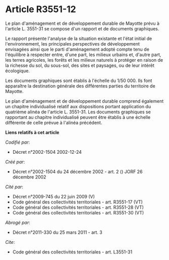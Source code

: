 # Article R3551-12

Le plan d'aménagement et de développement durable de Mayotte prévu à l'article L. 3551-31 se compose d'un rapport et de
documents graphiques.

Le rapport présente l'analyse de la situation existante et l'état initial de l'environnement, les principales perspectives de
développement envisagées ainsi que le parti d'aménagement adopté compte tenu de l'équilibre à respecter entre, d'une part,
les milieux urbains et, d'autre part, les terres agricoles, les forêts et les milieux naturels à protéger en raison de la
richesse du sol, du sous-sol, des sites et paysages, ou de leur intérêt écologique.

Les documents graphiques sont établis à l'échelle du 1/50 000. Ils font apparaître la destination générale des différentes
parties du territoire de Mayotte.

Le plan d'aménagement et de développement durable comprend également un chapitre individualisé relatif aux dispositions
portant application du quatrième alinéa de l'article L. 3551-31. Les documents graphiques se rapportant au chapitre
individualisé peuvent être établis à une échelle différente de celle prévue à l'alinéa précédent.

**Liens relatifs à cet article**

_Codifié par_:

  - Décret n°2002-1504 2002-12-24

_Créé par_:

  - Décret n°2002-1504 du 24 décembre 2002 - art. 2 () JORF 26 décembre 2002

_Cité par_:

  - Décret n°2009-745 du 22 juin 2009 (V)
  - Code général des collectivités territoriales - art. R3551-17 (VT)
  - Code général des collectivités territoriales - art. R3551-28 (VT)
  - Code général des collectivités territoriales - art. R3551-30 (VT)

_Abrogé par_:

  - Décret n°2011-330 du 25 mars 2011 - art. 3

_Cite_:

  - Code général des collectivités territoriales - art. L3551-31
